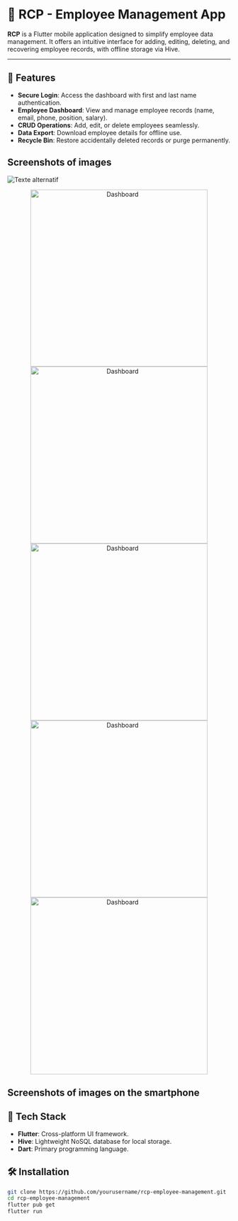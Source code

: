 # 📱 RCP - Employee Management App  

**RCP** is a Flutter mobile application designed to simplify employee data management. It offers an intuitive interface for adding, editing, deleting, and recovering employee records, with offline storage via Hive.  

---

## 🚀 Features  
- **Secure Login**: Access the dashboard with first and last name authentication.  
- **Employee Dashboard**: View and manage employee records (name, email, phone, position, salary).  
- **CRUD Operations**: Add, edit, or delete employees seamlessly.  
- **Data Export**: Download employee details for offline use.  
- **Recycle Bin**: Restore accidentally deleted records or purge permanently.

## Screenshots of images
![Texte alternatif](screenshot/deuxieme.png)
<div align="center">
  <img src="screenshot/1.png" alt="Dashboard" width="400"/>
  <img src="screenshot/1.png" alt="Dashboard" width="400"/>
  <img src="screenshot/1.png" alt="Dashboard" width="400"/>
  <img src="screenshot/1.png" alt="Dashboard" width="400"/>
  <img src="screenshot/1.png" alt="Dashboard" width="400"/>
</div>

## Screenshots of images on the smartphone


## 🧰 Tech Stack  
- **Flutter**: Cross-platform UI framework.  
- **Hive**: Lightweight NoSQL database for local storage.  
- **Dart**: Primary programming language.  

## 🛠 Installation  
```bash
git clone https://github.com/yourusername/rcp-employee-management.git
cd rcp-employee-management
flutter pub get
flutter run
